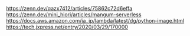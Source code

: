 https://zenn.dev/qazx7412/articles/75862c72d6effa
https://zenn.dev/mini_hiori/articles/mangum-serverless
https://docs.aws.amazon.com/ja_jp/lambda/latest/dg/python-image.html
https://tech.jxpress.net/entry/2020/03/29/170000
